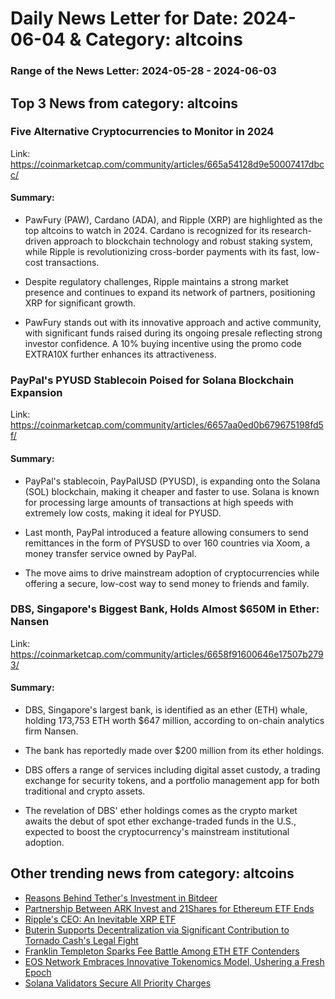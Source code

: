# Daily News Letter for Date: 2024-06-04 & Category: altcoins

### Range of the News Letter: 2024-05-28 - 2024-06-03

## Top 3 News from category: altcoins

### Five Alternative Cryptocurrencies to Monitor in 2024

Link: https://coinmarketcap.com/community/articles/665a54128d9e50007417dbcc/

#### Summary:

- PawFury (PAW), Cardano (ADA), and Ripple (XRP) are highlighted as the top altcoins to watch in 2024. Cardano is recognized for its research-driven approach to blockchain technology and robust staking system, while Ripple is revolutionizing cross-border payments with its fast, low-cost transactions.

- Despite regulatory challenges, Ripple maintains a strong market presence and continues to expand its network of partners, positioning XRP for significant growth.

- PawFury stands out with its innovative approach and active community, with significant funds raised during its ongoing presale reflecting strong investor confidence. A 10% buying incentive using the promo code EXTRA10X further enhances its attractiveness.

### PayPal's PYUSD Stablecoin Poised for Solana Blockchain Expansion

Link: https://coinmarketcap.com/community/articles/6657aa0ed0b679675198fd5f/

#### Summary:

- PayPal's stablecoin, PayPalUSD (PYUSD), is expanding onto the Solana (SOL) blockchain, making it cheaper and faster to use. Solana is known for processing large amounts of transactions at high speeds with extremely low costs, making it ideal for PYUSD.

- Last month, PayPal introduced a feature allowing consumers to send remittances in the form of PYSUSD to over 160 countries via Xoom, a money transfer service owned by PayPal.

- The move aims to drive mainstream adoption of cryptocurrencies while offering a secure, low-cost way to send money to friends and family.

### DBS, Singapore's Biggest Bank, Holds Almost $650M in Ether: Nansen

Link: https://coinmarketcap.com/community/articles/6658f91600646e17507b2793/

#### Summary:

- DBS, Singapore's largest bank, is identified as an ether (ETH) whale, holding 173,753 ETH worth $647 million, according to on-chain analytics firm Nansen.

- The bank has reportedly made over $200 million from its ether holdings.

- DBS offers a range of services including digital asset custody, a trading exchange for security tokens, and a portfolio management app for both traditional and crypto assets.

- The revelation of DBS' ether holdings comes as the crypto market awaits the debut of spot ether exchange-traded funds in the U.S., expected to boost the cryptocurrency's mainstream institutional adoption.

## Other trending news from category: altcoins

- [Reasons Behind Tether's Investment in Bitdeer](https://coinmarketcap.com/community/articles/6659f523b02229675d63b16b/)
- [Partnership Between ARK Invest and 21Shares for Ethereum ETF Ends](https://coinmarketcap.com/community/articles/665b69b582a38b5aa2a1a699/)
- [Ripple's CEO: An Inevitable XRP ETF](https://coinmarketcap.com/community/articles/665aa27929652746df405efb/)
- [Buterin Supports Decentralization via Significant Contribution to Tornado Cash's Legal Fight](https://coinmarketcap.com/community/articles/66587f5362497b7c68e4bf77/)
- [Franklin Templeton Sparks Fee Battle Among ETH ETF Contenders](https://coinmarketcap.com/community/articles/665b5f406c89551f1e3f1ff4/)
- [EOS Network Embraces Innovative Tokenomics Model, Ushering a Fresh Epoch](https://coinmarketcap.com/community/articles/665a44d74bdada6d8b154b93/)
- [Solana Validators Secure All Priority Charges](https://coinmarketcap.com/community/articles/665659a02e0660106ac2bdf0/)
